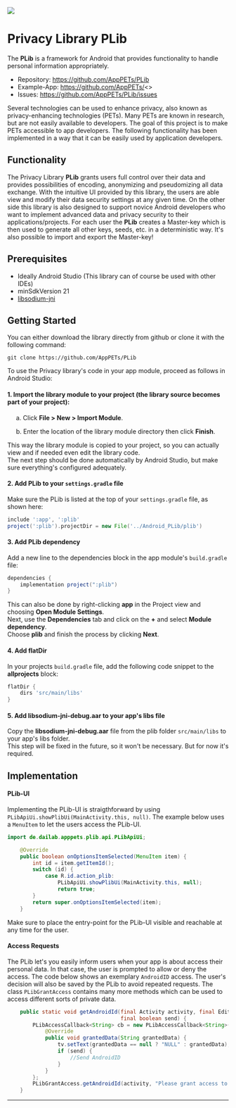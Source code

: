[<img src="https://app-pets.org/img/AppPETS-Logo-de.png">](https://app-pets.org/home/)

# Privacy Library PLib


The __PLib__ is a framework for Android that provides functionality to handle personal information appropriately.

- Repository: https://github.com/AppPETs/PLib
- Example-App: https://github.com/AppPETs/<>
- Issues: https://github.com/AppPETs/PLib/issues

Several technologies can be used to enhance privacy, also known as privacy-enhancing technologies (PETs). Many PETs are known in research, but are not easily available to developers. The goal of this project is to make PETs accessible to app developers. The following functionality has been implemented in a way that it can be easily used by application developers.

## Functionality

The Privacy Library __PLib__ grants users full control over their data and provides possibilities of encoding, anonymizing and pseudomizing all data exchange. With the intuitive UI provided by this library, 
the users are able view and modify their data security settings at any given time. On the other side this library is also designed to support novice Android developers who want to implement advanced 
data and privacy security to their applications/projects.
For each user the __PLib__ creates a Master-key which is then used to generate all other keys, seeds, etc. in a deterministic way. It's also possible to import and export the Master-key!

## Prerequisites

* Ideally Android Studio (This library can of course be used with other IDEs)
* minSdkVersion 21
* [libsodium-jni](https://github.com/joshjdevl/libsodium-jni)

## Getting Started

You can either download the library directly from github or clone it with the following command:

```
git clone https://github.com/AppPETs/PLib
``` 

To use the Privacy library's code in your app module, proceed as follows in Android Studio:

#### __1. Import the library module to your project (the library source becomes part of your project):__

&nbsp;&nbsp;&nbsp;&nbsp;&nbsp;a. Click __File > New > Import Module__.

&nbsp;&nbsp;&nbsp;&nbsp;&nbsp;b. Enter the location of the library module directory then click __Finish__.

This way the library module is copied to your project, so you can actually view and if needed even edit the library code.  
The next step should be done automatically by Android Studio, but make sure everything's configured adequately.

#### __2. Add PLib to your `settings.gradle` file__


Make sure the PLib is listed at the top of your `settings.gradle` file, as shown here:

```gradle
include ':app', ':plib'
project(':plib').projectDir = new File('../Android_PLib/plib')
```

#### __3. Add PLib dependency__

Add a new line to the dependencies block in the app module's `build.gradle` file:

```gradle
dependencies {
    implementation project(":plib")
}
```

This can also be done by right-clicking __app__ in the Project view and choosing __Open Module Settings__.  
Next, use the __Dependencies__ tab and click on the __+__ and select 
__Module dependency__.  
Choose __plib__ and finish the process by clicking __Next__.

#### __4. Add flatDir__

In your projects `build.gradle` file, add the following code snippet to the __allprojects__ block:

```gradle
flatDir {
    dirs 'src/main/libs'
}
``` 

#### __5. Add libsodium-jni-debug.aar to your app's libs file__

Copy the __libsodium-jni-debug.aar__ file from the plib folder `src/main/libs` to your app's libs folder.  
This step will be fixed in the future, so it won't be necessary. But for now it's required.

## Implementation

#### PLib-UI

Implementing the PLib-UI is straigthforward by using `PLibApiUi.showPlibUi(MainActivity.this, null)`. The example below uses a `MenuItem` to let the users access the PLib-UI.  

```java
import de.dailab.apppets.plib.api.PLibApiUi;

    @Override
    public boolean onOptionsItemSelected(MenuItem item) {
        int id = item.getItemId();
        switch (id) {
            case R.id.action_plib:
                PLibApiUi.showPlibUi(MainActivity.this, null);
                return true;
        }
        return super.onOptionsItemSelected(item);
    }
```
Make sure to place the entry-point for the PLib-UI visible and reachable at any time for the user.

#### Access Requests

The PLib let's you easily inform users when your app is about access their personal data. In that case, the user is prompted to
allow or deny the access. The code below shows an exemplary `AndroidID` access. The user's decision will also be saved by the PLib
to avoid repeated requests. The class `PLibGrantAccess` contains many more methods which can be used to access different sorts of 
private data.

```java
    public static void getAndroidId(final Activity activity, final EditText tv,
                                    final boolean send) {
        PLibAccessCallback<String> cb = new PLibAccessCallback<String>() {
            @Override
            public void grantedData(String grantedData) {
                tv.setText(grantedData == null ? "NULL" : grantedData);
                if (send) {
                    //Send AndroidID
                }
            }
        };
        PLibGrantAccess.getAndroidId(activity, "Please grant access to the android id", cb, true);
    }
```

---